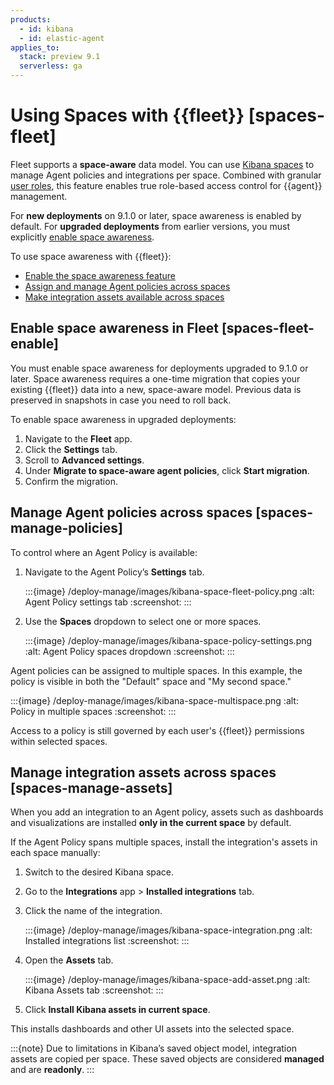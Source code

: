 ```yaml
---
products:
  - id: kibana
  - id: elastic-agent
applies_to:
  stack: preview 9.1
  serverless: ga
---
```


# Using Spaces with {{fleet}} [spaces-fleet]

Fleet supports a **space-aware** data model. You can use [Kibana spaces](/deploy-manage/manage-spaces.md) to manage Agent policies and integrations per space. Combined with granular [user roles](/reference/fleet/fleet-roles-privileges.md), this feature enables true role-based access control for {{agent}} management.

For **new deployments** on 9.1.0 or later, space awareness is enabled by default.
For **upgraded deployments** from earlier versions, you must explicitly [enable space awareness](#spaces-fleet-enable).

To use space awareness with {{fleet}}:

- [Enable the space awareness feature](#spaces-fleet-enable)
- [Assign and manage Agent policies across spaces](#spaces-manage-policies)
- [Make integration assets available across spaces](#spaces-manage-assets)

## Enable space awareness in Fleet [spaces-fleet-enable]

You must enable space awareness for deployments upgraded to 9.1.0 or later. Space awareness requires a one-time migration that copies your existing {{fleet}} data into a new, space-aware model. Previous data is preserved in snapshots in case you need to roll back.

To enable space awareness in upgraded deployments:

1. Navigate to the **Fleet** app.
2. Click the **Settings** tab.
3. Scroll to **Advanced settings**.
4. Under **Migrate to space-aware agent policies**, click **Start migration**.
5. Confirm the migration.


## Manage Agent policies across spaces [spaces-manage-policies]

To control where an Agent Policy is available:

1. Navigate to the Agent Policy’s **Settings** tab.

   :::{image} /deploy-manage/images/kibana-space-fleet-policy.png
   :alt: Agent Policy settings tab
   :screenshot:
   :::

2. Use the **Spaces** dropdown to select one or more spaces.

   :::{image} /deploy-manage/images/kibana-space-policy-settings.png
   :alt: Agent Policy spaces dropdown
   :screenshot:
   :::

Agent policies can be assigned to multiple spaces. In this example, the policy is visible in both the "Default" space and "My second space."

:::{image} /deploy-manage/images/kibana-space-multispace.png
:alt: Policy in multiple spaces
:screenshot:
:::


Access to a policy is still governed by each user's {{fleet}} permissions within selected spaces.

## Manage integration assets across spaces [spaces-manage-assets]

When you add an integration to an Agent policy, assets such as dashboards and visualizations are installed **only in the current space** by default.

If the Agent Policy spans multiple spaces, install the integration's assets in each space manually:

1. Switch to the desired Kibana space.
2. Go to the **Integrations** app > **Installed integrations** tab.
3. Click the name of the integration.

   :::{image} /deploy-manage/images/kibana-space-integration.png
   :alt: Installed integrations list
   :screenshot:
   :::

4. Open the **Assets** tab.

   :::{image} /deploy-manage/images/kibana-space-add-asset.png
   :alt: Kibana Assets tab
   :screenshot:
   :::

5. Click **Install Kibana assets in current space**.

  This installs dashboards and other UI assets into the selected space.

:::{note}
Due to limitations in Kibana’s saved object model, integration assets are copied per space. These saved objects are considered **managed** and are **readonly**.
:::
